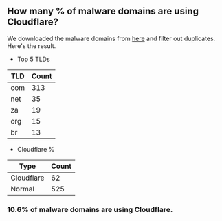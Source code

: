 ## How many % of malware domains are using Cloudflare?


We downloaded the malware domains from [here](https://urlhaus.abuse.ch) and filter out duplicates.
Here's the result.


[//]: # (start replacement)


- Top 5 TLDs

| TLD | Count |
| --- | --- |
| com | 313 |
| net | 35 |
| za | 19 |
| org | 15 |
| br | 13 |


- Cloudflare %

| Type | Count |
| --- | --- |
| Cloudflare | 62 |
| Normal | 525 |


### 10.6% of malware domains are using Cloudflare.